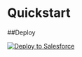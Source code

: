# Quickstart

##Deploy
<br>

<a href="https://githubsfdeploy.herokuapp.com?owner=Fielo-ProgramTypes&repo=quickstart&ref=master">
  <img alt="Deploy to Salesforce"
       src="https://raw.githubusercontent.com/afawcett/githubsfdeploy/master/deploy.png">
</a>
